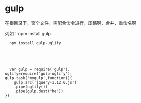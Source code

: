 # gulp

在根目录下，窗个文件，需配合命令进行，压缩啊、合并、重命名啊

列如：npm install gulp
  
      npm install gulp-uglify
      
      
      
      
      
      var gulp = require('gulp'),
	uglify=require('gulp-uglify');
	gulp.task('mygulp',function(){
		gulp.src('jquery-1.12.0.js')
		.pipe(uglify())
		.pipe(gulp.dest("he"))
	})
      


